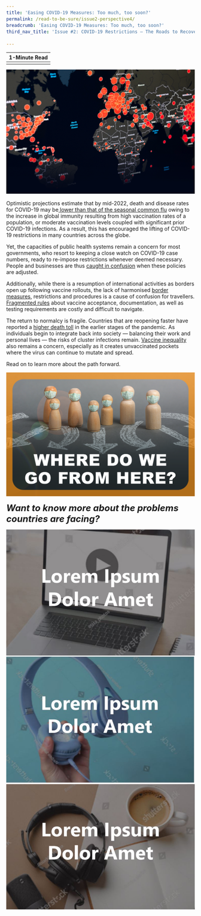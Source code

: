 ```yaml
---
title: 'Easing COVID-19 Measures: Too much, too soon?'
permalink: /read-to-be-sure/issue2-perspective4/
breadcrumb: 'Easing COVID-19 Measures: Too much, too soon?'
third_nav_title: 'Issue #2: COVID-19 Restrictions — The Roads to Recovery'

---
```


| **1-Minute Read** |
| :---------------: |
|                   |

![](../images/rtbs2-perspective4-notext.png)

Optimistic projections estimate that by mid-2022, death and disease rates for COVID-19 may be[ lower than that of the seasonal common flu](https://www.straitstimes.com/singapore/covid-19-infection-and-death-rates-should-be-on-a-par-with-seasonal-flu-by-mid-2022-bill) owing to the increase in global immunity resulting from high vaccination rates of a population, or moderate vaccination levels coupled with significant prior COVID-19 infections. As a result, this has encouraged the lifting of COVID-19 restrictions in many countries across the globe.  

 

Yet, the capacities of public health systems remain a concern for most governments, who resort to keeping a close watch on COVID-19 case numbers, ready to re-impose restrictions whenever deemed necessary. People and businesses are thus [caught in confusion](https://www.bmj.com/content/375/bmj-2021-067508) when these policies are adjusted. 



 Additionally, while there is a resumption of international activities as borders open up following vaccine rollouts, the lack of harmonised [border measures](https://www.iata.org/en/iata-repository/pressroom/presentations/restarting-global-travel-agm2021/), restrictions and procedures is a cause of confusion for travellers. [Fragmented rules](https://worldrepublicnews.com/as-international-travel-returns-confusion-reigns-over-vaccines/) about vaccine acceptance, documentation, as well as testing requirements are costly and difficult to navigate. 

 

The return to normalcy is fragile. Countries that are reopening faster have reported a [higher death toll](https://doi.org/10.1136/bmj-2021-067508) in the earlier stages of the pandemic. As individuals begin to integrate back into society — balancing their work and personal lives — the risks of cluster infections remain. [Vaccine inequality](https://www.fidh.org/en/issues/international-justice/covid-19-spreading-faster-than-vaccines-rich-countries-must-address) also remains a concern, especially as it creates unvaccinated pockets where the virus can continue to mutate and spread.

 

Read on to learn more about the path forward. 

<div>
<div class="row is-multiline">
    <div class="col is-one-third-desktop is-one-third-tablet"></div>
    <div class="col is-half-desktop is-third-tablet">
<a href="/read-to-be-sure/issue2-perspective5/"><img src="../images/rtbs2-perspective5.png" alt="image 4"></a>
</div>
    <div class="col is-one-third-desktop is-one-third-tablet"></div>
</div>	
</div>




***<font size=5>Want to know more about the problems countries are facing?</font>***

<div>
<div class="row is-multiline">
    <div class="col is-half-desktop is-half-tablet">
<a href="https://www.youtube.com/watch?v=W1mvcFuiTts"><img src="../images/rtbs2-watch1.jpg" alt="image 2"></a>
</div>
    <div class="col is-half-desktop is-half-tablet">
<a href="https://www.fashionrevolution.org/resources/listen-to-the-fashion-revolution-podcast/"><img src="../images/rtbs2-listen2.jpg" alt="image 4"></a>
</div>
    <div class="col is-half-desktop is-half-tablet">
<a href="https://thewardrobecrisis.com/podcast/2017/7/11/podcast-ep-5-kalpona-akter-beyond-rana-plaza"><img src="../images/rtbs2-listen1.jpg" alt="image 4"></a>
</div>
</div>	
</div>




